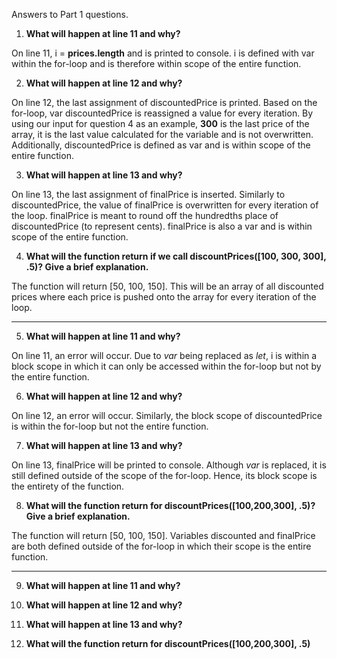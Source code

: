 Answers to Part 1 questions.

1) **What will happen at line 11 and why?**

  On line 11, i = **prices.length** and is printed to console. i is defined with var within the for-loop and is therefore within scope of the entire function.
  
2) **What will happen at line 12 and why?**

  On line 12, the last assignment of discountedPrice is printed. Based on the for-loop, var discountedPrice is reassigned a value for every iteration. By using our input for question 4 as an example, **300** is the last price of the array, it is the last value calculated for the variable and is not overwritten. Additionally, discountedPrice is defined as var and is within scope of the entire function.

3) **What will happen at line 13 and why?**

  On line 13, the last assignment of finalPrice is inserted. Similarly to discountedPrice, the value of finalPrice is overwritten for every iteration of the loop. finalPrice is meant to round off the hundredths place of discountedPrice (to represent cents). finalPrice is also a var and is within scope of the entire function.

4) **What will the function return if we call discountPrices([100, 300, 300], .5)? Give a brief explanation.**

  The function will return [50, 100, 150]. This will be an array of all discounted prices where each price is pushed onto the array for every iteration of the loop.

--------------------------------------------

5) **What will happen at line 11 and why?**

  On line 11, an error will occur. Due to <em>var</em> being replaced as <em>let</em>, i is within a block scope in which it can only be accessed within the for-loop but not by the entire function.

6) **What will happen at line 12 and why?**

  On line 12, an error will occur. Similarly, the block scope of discountedPrice is within the for-loop but not the entire function.

7) **What will happen at line 13 and why?**

  On line 13, finalPrice will be printed to console. Although <em>var</em> is replaced, it is still defined outside of the scope of the for-loop. Hence, its block scope is the entirety of the function.
  
8) **What will the function return for discountPrices([100,200,300], .5)? Give a brief explanation.**

  The function will return [50, 100, 150]. Variables discounted and finalPrice are both defined outside of the for-loop in which their scope is the entire function.

--------------------------------------------

9) **What will happen at line 11 and why?**

10) **What will happen at line 12 and why?**

11) **What will happen at line 13 and why?**

12) **What will the function return for discountPrices([100,200,300], .5)**
